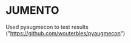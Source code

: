 # JUMENTO

Used pyaugmecon to test results ("https://github.com/wouterbles/pyaugmecon")

<!-- [![Build Status](https://github.com/Josa921/AugmeconMethods.jl/actions/workflows/CI.yml/badge.svg?branch=master)](https://github.com/Josa921/AugmeconMethods.jl/actions/workflows/CI.yml?query=branch%3Amaster) -->
